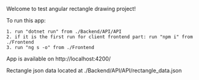 Welcome to test angular rectangle drawing project!

To run this app:

    1. run "dotnet run" from ./Backend/API/API
    2. if it is the first run for client frontend part: run "npm i" from ./Frontend
    3. run "ng s -o" from ./Frontend

App is available on http://localhost:4200/

Rectangle json data located at ./Backend/API/API/rectangle_data.json
